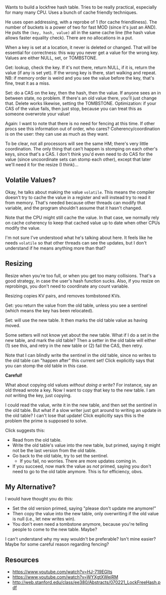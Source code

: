 Wants to build a lockfree hash table. Tries to be really practical,
especially for many many CPU. Uses a bunch of cache friendly
techniques.

He uses open addressing, with a reprobe of 1 (for cache
friendliness). The number of buckets is a power of two for fast MOD
(since it's just an AND). He puts the `(key, hash, value)` all in the
same cache line (the hash value allows faster equality check). There
are no allocations in a put.

When a key is set at a location, it never is deleted or changed. That
will be essential for correctness: this way you never get a value for
the wrong key. Values are either NULL, set, or TOMBSTONE.

Get: lookup, check the key. If it's not there, return NULL, if it is,
return the value (if any is set yet). If the wrong key is there, start
walking and repeat. NB: if memory order is weird and you see the value
before the key, that's fine, treat it as a miss.

Set: do a CAS on the key, then the hash, then the value. If anyone
sees an in between state, no problem. If there's an old value there,
you'll just change that. Delete works likewise, setting the
TOMBSTONE. Optimization: if your CAS of the value fails, then just
stop, because you can treat this as someone overwrote your value!

Again: I want to note that there is no need for fencing at this
time. If other procs see this information out of order, who cares?
Coherency/coordination is on the user: they can use as much as they
want.

To be clear, not all processors will see the same HM; there's very
little coordination. The only thing that can't happen is stomping on
each other's keys, since that's a CAS. I don't think you'd even need
to do CAS for the value (since uncoordinate sets can stomp each
other), except that later we'll need it for the resize (I think)...

## Volatile Values?

Okay, he talks about making the value `volatile`. This means the
compiler doesn't try to cache the value in a register and will instead
try to read it from memory. That's needed because other threads can
modify that variable, and the program shouldn't assume that it hasn't
changed.

Note that the CPU might still cache the value. In that case, we
normally rely on cache coherency to keep that cached value up to date
when other CPUs modify the value.

I'm not sure I've understood what he's talking about here. It feels
like he needs `volatile` so that other threads can see the updates,
but I don't understand if he means anything more than that?

## Resizing

Resize when you're too full, or when you get too many
collisions. That's a good strategy, in case the user's hash function
sucks. Also, if you resize on reprobings, you don't need to coordinate
any count variable.

Resizing copies KV pairs, and removes tombstoned KVs.

Get: you return the value from the old table, unless you see a
sentinel (which means the key has been relocated).

Set: will use the new table. It then marks the old table value as having
moved.

Some setters will not know yet about the new table. What if I do a set
in the new table, and mark the old table? Then a setter in the old
table will either (1) see this, and retry in the new table or (2) fail
the CAS, then retry.

Note that I can blindly write the sentinel in the old table, since no
writes to the old table can "happen after" this current set! Click
explicitly says that you can stomp the old table in this case.

**Careful!**

What about copying old values *without doing a write*? For instance,
say an old thread wrote a key. Now I want to copy that key to the new
table. I am *not* writing the key, just copying.

I could read the value, write it in the new table, and then set the
sentinel in the old table. But what if a slow writer just got around
to writing an update in the old table? I can't lose that update! Click
explicitly says this is the problem the prime is supposed to solve.

Click suggests this:

* Read from the old table.
* Write the old table's value into the new table, but primed, saying
  it might not be the last version from the old table.
* Go back to the old table, try to set the sentinel.
    * If you fail, no worries. There are more updates coming in.
* If you succeed, now mark the value as *not* primed, saying you don't
  need to go to the old table anymore. This is for efficiency, obvs.

## My Alternative?

I would have thought you do this:

* Set the old version primed, saying "please don't update me anymore!"
* Then copy the value into the new table, only overwriting if the old
  value is null (i.e., let new writes win).
* You don't even need a tombstone anymore, because you're telling
  people to come to the new table. Maybe?

I can't understand why my way wouldn't be preferable? Isn't mine
easier? Maybe for some careful reason regarding fencing?

## Resources

* https://www.youtube.com/watch?v=HJ-719EGIts
* https://www.youtube.com/watch?v=WYXgtXWejRM
* http://web.stanford.edu/class/ee380/Abstracts/070221_LockFreeHash.pdf
